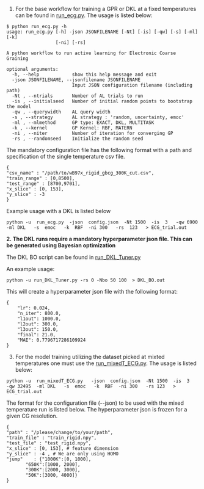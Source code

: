 
1. For the base workflow for training a GPR or DKL at a fixed temperatures can be found in [run_ecg.py](https://github.com/TheJacksonLab/ECG_ActiveLearning/blob/main/workflow/run_ecg.py). The usage is listed below:


```
$ python run_ecg.py -h
usage: run_ecg.py [-h] -json JSONFILENAME [-Nt] [-is] [-qw] [-s] [-ml] [-k]
                  [-ni] [-rs]

A python workflow to run active learning for Electronic Coarse Graining

optional arguments:
  -h, --help            show this help message and exit
  -json JSONFILENAME, --jsonfilename JSONFILENAME
                        Input JSON configuration filename (including path)
  -Nt , --ntrials       Number of AL trials to run
  -is , --initialseed   Number of initial random points to bootstrap the model
  -qw , --querywidth    AL query width
  -s , --strategy       AL strategy : 'random, uncertainty, emoc'
  -ml , --mlmethod      GP type: EXACT, DKL, MULTITASK
  -k , --kernel         GP Kernel: RBF, MATERN
  -ni , --niter         Number of iteration for converging GP
  -rs , --randomseed    Initialize the random seed

```

The mandatory configuration file has the following format with a path and specification of the single temperature csv file.

```
{
"csv_name" : "/path/to/wB97x_rigid_gbcg_300K_cut.csv",
"train_range" : [0,8500],
"test_range" : [8700,9701],
"x_slice" : [0, 153],
"y_slice" : -3
}
```


Example usage with a DKL is listed below 

```
python -u  run_ecg.py  -json  config.json  -Nt 1500  -is  3   -qw 6900 -ml DKL   -s  emoc   -k  RBF  -ni 300   -rs  123   > ECG_trial.out
```


**2.  The DKL runs require a mandatory hyperparameter json file. This can be generated using Bayesian optimization**

The DKL BO script can be found in [run_DKL_Tuner.py](https://github.com/TheJacksonLab/ECG_ActiveLearning/blob/main/workflow/run_DKL_Tuner.py)

An example usage:

```
python -u run_DKL_Tuner.py -rs 0 -Nbo 50 100  > DKL_BO.out
```

This will create a hyperparameter json file with the following format:

```
{
    "lr": 0.024,
    "n_iter": 800.0,
    "l1out": 1000.0,
    "l2out": 300.0,
    "l3out": 150.0,
    "final": 21.0,
    "MAE": 0.7796717286109924
}
```


3. For the model training utilizing the dataset picked at mixted temperatures one must use the [run_mixedT_ECG.py](https://github.com/TheJacksonLab/ECG_ActiveLearning/blob/main/workflow/run_mixedT_ECG.py). The usage is listed below:

```
python -u  run_mixedT_ECG.py   -json  config.json  -Nt 1500  -is  3   -qw 32495  -ml DKL   -s  emoc   -k  RBF  -ni 300   -rs 123   > ECG_trial.out

```




The format for the configuration file (--json) to be used with the mixed temperature run is listed below. The hyperparameter json is frozen for a given CG resolution.



```
{
"path" : "/please/change/to/your/path",
"train_file" : "train_rigid.npy",
"test_file" : "test_rigid.npy",
"x_slice" : [0, 153], # feature dimension 
"y_slice" : -4 , # We are only using HOMO
"jump"    : {"1000K":[0, 1000],
       "650K":[1000, 2000],
       "300K":[2000, 3000],
       "50K":[3000, 4000]}
}
```
